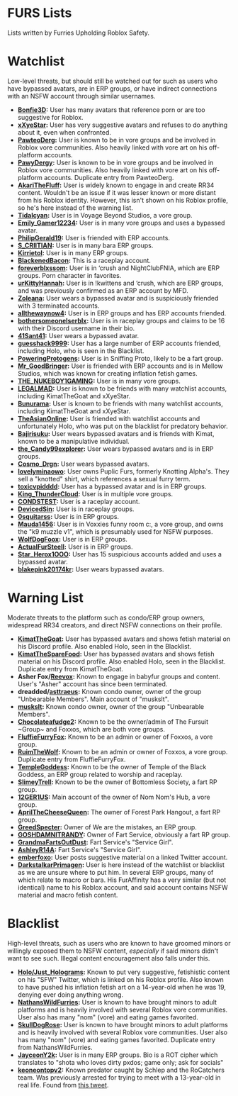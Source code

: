 # FURS Lists
Lists written by Furries Upholding Roblox Safety.

# Watchlist
Low-level threats, but should still be watched out for such as users who have bypassed avatars, are in ERP groups, or have indirect connections with an NSFW account through similar usernames.
- **[Bonfie3D](https://www.roblox.com/users/4946862186/profile):** User has many avatars that reference porn or are too suggestive for Roblox.
- **[xXyeStar](https://www.roblox.com/users/3587246995/profile):** User has very suggestive avatars and refuses to do anything about it, even when confronted.
- **[PawteoDerg](https://www.roblox.com/users/332864766/profile):** User is known to be in vore groups and be involved in Roblox vore communities. Also heavily linked with vore art on his off-platform accounts.
- **[PawyDergy](https://www.roblox.com/users/7443300298/profile):** User is known to be in vore groups and be involved in Roblox vore communities. Also heavily linked with vore art on his off-platform accounts. Duplicate entry from PawteoDerg.
- **[AkariTheFluff](https://www.roblox.com/users/57726317/profile):** User is widely known to engage in and create RR34 content. Wouldn't be an issue if it was lesser known or more distant from his Roblox identity. However, this isn't shown on his Roblox profile, so he's here instead of the warning list.
- **[Tidalcyan](https://www.roblox.com/users/533219100/profile):** User is in Voyage Beyond Studios, a vore group.
- **[Emily_Gamer12234](https://www.roblox.com/users/2043909836/profile):** User is in many vore groups and uses a bypassed avatar.
- **[PhilipGerald19](https://www.roblox.com/users/906812356/profile):** User is friended with ERP accounts.
- **[S_CRIITIAN](https://www.roblox.com/users/2512234756/profile):** User is in many bara ERP groups.
- **[Kirrietol](https://www.roblox.com/users/7424633171/profile):** User is in many ERP groups.
- **[BlackenedBacon](https://www.roblox.com/users/5254306565/profile):** This is a raceplay account.
- **[foreverblxssom](https://www.roblox.com/users/7153188369/profile):** User is in ‘crush and NightClubFNIA, which are ERP groups. Porn character in favorites.
- **[urKittyHannah](https://www.roblox.com/users/5770186839/profile):** User is in !kwittens and ‘crush, which are ERP groups, and was previously confirmed as an ERP account by MFD.
- **[Zoleana](https://www.roblox.com/users/36934041/profile):** User wears a bypassed avatar and is suspiciously friended with 3 terminated accounts.
- **[allthewaynow4](https://www.roblox.com/users/5335996337/profile):** User is in ERP groups and has ERP accounts friended.
- **[bothersomeonelserblx](https://www.roblox.com/users/7166002039/profile):** User is in raceplay groups and claims to be 16 with their Discord username in their bio.
- **[41Sant41](https://www.roblox.com/users/2851454875/profile):** User wears a bypassed avatar.
- **[guesshack9999](https://www.roblox.com/users/66968316/profile):** User has a large number of ERP accounts friended, including Holo, who is seen in the Blacklist.
- **[PoweringProtogens](https://www.roblox.com/users/88875824/profile):** User is in Sniffing Proto, likely to be a fart group.
- **[Mr_GoodBringer](https://www.roblox.com/users/150968716/profile):** User is friended with ERP accounts and is in Mellow Studios, which was known for creating inflation fetish games.
- **[THE_NUKEBOY1GAMING](https://www.roblox.com/users/231481444/profile):** User is in many vore groups.
- **[LEGALMAD](https://www.roblox.com/users/29043879/profile):** User is known to be friends with many watchlist accounts, including KimatTheGoat and xXyeStar.
- **[Bunurama](https://www.roblox.com/users/472471640/profile):** User is known to be friends with many watchlist accounts, including KimatTheGoat and xXyeStar.
- **[TheAsianOnline](https://www.roblox.com/users/86353363/profile):** User is friended with watchlist accounts and unfortunately Holo, who was put on the blacklist for predatory behavior.
- **[Bajirisuku](https://www.roblox.com/users/1441566572/profile):** User wears bypassed avatars and is friends with Kimat, known to be a manipulative individual.
- **[the_Candy99explorer](https://www.roblox.com/users/1918393398/profile):** User wears bypassed avatars and is in ERP groups.
- **[Cosmo_Drgn](https://www.roblox.com/users/633229311/profile):** User wears bypassed avatars.
- **[lovelyminaowo](https://www.roblox.com/users/1246171820/profile):** User owns Puplic Furs, formerly Knotting Alpha's. They sell a "knotted" shirt, which references a sexual furry term.
- **[toxicvpidddd](https://www.roblox.com/users/8100204393/profile):** User has a bypassed avatar and is in ERP groups.
- **[King_ThunderCloud](https://www.roblox.com/users/3621294232/profile):** User is in multiple vore groups.
- **[CONDSTEST](https://www.roblox.com/users/8235044464/profile):** User is a raceplay account.
- **[DevicedSin](https://www.roblox.com/users/1721208031/profile):** User is in raceplay groups.
- **[0squitarss](https://www.roblox.com/users/4783979640/profile):** User is in ERP groups.
- **[Mauda1456](https://www.roblox.com/users/452146380/profile):** User is in Voxxies funny room c:, a vore group, and owns the "k9 muzzle v1", which is presumably used for NSFW purposes.
- **[WolfDogFoox](https://www.roblox.com/users/1086006903/profile):** User is in ERP groups.
- **[ActualFurSteell](https://www.roblox.com/users/250528/profile):** User is in ERP groups.
- **[Star_Herox1OOO](https://www.roblox.com/users/4926230591/profile):** User has 15 suspicious accounts added and uses a bypassed avatar.
- **[blakepink20174kr](https://www.roblox.com/users/986121964/profile):** User wears bypassed avatars.

# Warning List
Moderate threats to the platform such as condo/ERP group owners, widespread RR34 creators, and direct NSFW connections on their profile.
- **[KimatTheGoat](https://www.roblox.com/users/1630203571/profile):** User has bypassed avatars and shows fetish material on his Discord profile. Also enabled Holo, seen in the Blacklist.
- **[KimatTheSpareFood](https://www.roblox.com/users/62157833/profile):** User has bypassed avatars and shows fetish material on his Discord profile. Also enabled Holo, seen in the Blacklist. Duplicate entry from KimatTheGoat.
- **Asher Fox/[Reevox](https://www.roblox.com/users/135038601/profile):** Known to engage in babyfur groups and content. User's "Asher" account has since been terminated.
- **dreadded/[asttraeus](https://www.roblox.com/users/1503957584/profile):** Known condo owner, owner of the group "Unbearable Members". Main account of "muskslt".
- **[muskslt](https://www.roblox.com/users/5534261215/profile):** Known condo owner, owner of the group "Unbearable Members".
- **[Chocolateafudge2](https://www.roblox.com/users/2289971751/profile):** Known to be the owner/admin of The Fursuit ~Group~ and Foxxos, which are both vore groups.
- **[FluffieFurryFox](https://www.roblox.com/users/5633543954/profile):** Known to be an admin or owner of Foxxos, a vore group.
- **[RuimTheWolf](https://www.roblox.com/users/4312251217/profile):** Known to be an admin or owner of Foxxos, a vore group. Duplicate entry from FluffieFurryFox.
- **[TempleGoddess](https://www.roblox.com/users/7081717502/profile):** Known to be the owner of Temple of the Black Goddess, an ERP group related to worship and raceplay.
- **[SlimeyTrell](https://www.roblox.com/users/567212223/profile):** Known to be the owner of Bottomless Society, a fart RP group.
- **[12GER1US](https://www.roblox.com/users/1843115224/profile):** Main account of the owner of Nom Nom's Hub, a vore group.
- **[AprilTheCheeseQueen](https://www.roblox.com/users/3133223288/profile):** The owner of Forest Park Hangout, a fart RP group.
- **[GreedSpecter](https://www.roblox.com/users/939840003/profile):** Owner of We are the mistakes, an ERP group.
- **[GOSHDAMNITRANDY](https://www.roblox.com/users/2978506353/profile):** Owner of Fart Service, obviously a fart RP group.
- **[GrandmaFartsOutDust](https://www.roblox.com/users/2656183411/profile):** Fart Service's "Service Girl".
- **[AshleyR14A](https://www.roblox.com/users/1553571392/profile):** Fart Service's "Service Girl".
- **[emberfoxo](https://www.roblox.com/users/125805612/profile):** User posts suggestive material on a linked Twitter account.
- **[DarkstalkarPrimagen](https://www.roblox.com/users/60622047/profile):** User is here instead of the watchlist or blacklist as we are unsure where to put him. In several ERP groups, many of which relate to macro or bara. His FurAffinity has a very similar (but not identical) name to his Roblox account, and said account contains NSFW material and macro fetish content.

# Blacklist
High-level threats, such as users who are known to have groomed minors or willingly exposed them to NSFW content, *especially* if said minors didn't want to see such. Illegal content encouragement also falls under this.
- **[Holo/Just_Holograms](https://www.roblox.com/users/64798307/profile):** Known to put very suggestive, fetishistic content on his "SFW" Twitter, which is linked on his Roblox profile. Also known to have pushed his inflation fetish art on a 14-year-old when he was 19, denying ever doing anything wrong.
- **[NathansWildFurries](https://www.roblox.com/users/6149616533/profile):** User is known to have brought minors to adult platforms and is heavily involved with several Roblox vore communities. User also has many "nom" (vore) and eating games favorited.
- **[SkullDogRose](https://www.roblox.com/users/7450781597/profile):** User is known to have brought minors to adult platforms and is heavily involved with several Roblox vore communities. User also has many "nom" (vore) and eating games favorited. Duplicate entry from NathansWildFurries.
- **[JayceonY2k](https://www.roblox.com/users/7424633171/profile):** User is in many ERP groups. Bio is a ROT cipher which translates to "shota who loves dirty pxdos; game only; ask for socials"
- **[keoneontopv2](https://www.roblox.com/users/2807253626/profile):** Known predator caught by Schlep and the RoCatchers team. Was previously arrested for trying to meet with a 13-year-old in real life. Found from [this tweet](https://x.com/RoCatchers/status/1911069882449375531).

